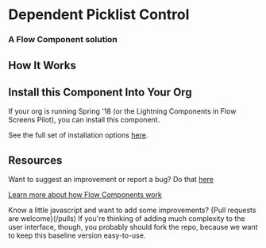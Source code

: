 # Dependent Picklist Control #

### A Flow Component solution  ###


## How It Works ##


## Install this Component Into Your Org ##

If your org is running Spring '18 (or the Lightning Components in Flow Screens Pilot),  you can install this component.

See the full set of installation options [here](/install.md).

## Resources ##

Want to suggest an improvement or report a bug? Do that [here](/issues)

[Learn more about how Flow Components work](/README.md)

Know a little javascript and want to add some improvements? {Pull requests are welcome}(/pulls) If you're thinking of adding much complexity to the user interface, though, you probably should fork the repo, because we want to keep this baseline version easy-to-use.

